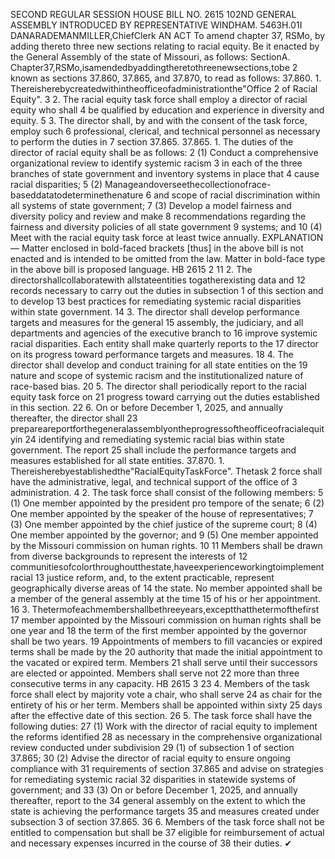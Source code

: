 SECOND REGULAR SESSION
HOUSE BILL NO. 2615
102ND GENERAL ASSEMBLY
INTRODUCED BY REPRESENTATIVE WINDHAM.
5463H.01I DANARADEMANMILLER,ChiefClerk
AN ACT
To amend chapter 37, RSMo, by adding thereto three new sections relating to racial equity.
Be it enacted by the General Assembly of the state of Missouri, as follows:
SectionA. Chapter37,RSMo,isamendedbyaddingtheretothreenewsections,tobe
2 known as sections 37.860, 37.865, and 37.870, to read as follows:
37.860. 1. Thereisherebycreatedwithintheofficeofadministrationthe"Office
2 of Racial Equity".
3 2. The racial equity task force shall employ a director of racial equity who shall
4 be qualified by education and experience in diversity and equity.
5 3. The director shall, by and with the consent of the task force, employ such
6 professional, clerical, and technical personnel as necessary to perform the duties in
7 section 37.865.
37.865. 1. The duties of the director of racial equity shall be as follows:
2 (1) Conduct a comprehensive organizational review to identify systemic racism
3 in each of the three branches of state government and inventory systems in place that
4 cause racial disparities;
5 (2) Manageandoverseethecollectionofrace-baseddatatodeterminethenature
6 and scope of racial discrimination within all systems of state government;
7 (3) Develop a model fairness and diversity policy and review and make
8 recommendations regarding the fairness and diversity policies of all state government
9 systems; and
10 (4) Meet with the racial equity task force at least twice annually.
EXPLANATION — Matter enclosed in bold-faced brackets [thus] in the above bill is not enacted and is
intended to be omitted from the law. Matter in bold-face type in the above bill is proposed language.
HB 2615 2
11 2. The directorshallcollaboratewith allstateentities togatherexisting data and
12 records necessary to carry out the duties in subsection 1 of this section and to develop
13 best practices for remediating systemic racial disparities within state government.
14 3. The director shall develop performance targets and measures for the general
15 assembly, the judiciary, and all departments and agencies of the executive branch to
16 improve systemic racial disparities. Each entity shall make quarterly reports to the
17 director on its progress toward performance targets and measures.
18 4. The director shall develop and conduct training for all state entities on the
19 nature and scope of systemic racism and the institutionalized nature of race-based bias.
20 5. The director shall periodically report to the racial equity task force on
21 progress toward carrying out the duties established in this section.
22 6. On or before December 1, 2025, and annually thereafter, the director shall
23 prepareareportforthegeneralassemblyontheprogressoftheofficeofracialequityin
24 identifying and remediating systemic racial bias within state government. The report
25 shall include the performance targets and measures established for all state entities.
37.870. 1. Thereisherebyestablishedthe"RacialEquityTaskForce". Thetask
2 force shall have the administrative, legal, and technical support of the office of
3 administration.
4 2. The task force shall consist of the following members:
5 (1) One member appointed by the president pro tempore of the senate;
6 (2) One member appointed by the speaker of the house of representatives;
7 (3) One member appointed by the chief justice of the supreme court;
8 (4) One member appointed by the governor; and
9 (5) One member appointed by the Missouri commission on human rights.
10
11 Members shall be drawn from diverse backgrounds to represent the interests of
12 communitiesofcolorthroughoutthestate,haveexperienceworkingtoimplementracial
13 justice reform, and, to the extent practicable, represent geographically diverse areas of
14 the state. No member appointed shall be a member of the general assembly at the time
15 of his or her appointment.
16 3. Thetermofeachmembershallbethreeyears,exceptthatthetermofthefirst
17 member appointed by the Missouri commission on human rights shall be one year and
18 the term of the first member appointed by the governor shall be two years.
19 Appointments of members to fill vacancies or expired terms shall be made by the
20 authority that made the initial appointment to the vacated or expired term. Members
21 shall serve until their successors are elected or appointed. Members shall serve not
22 more than three consecutive terms in any capacity.
HB 2615 3
23 4. Members of the task force shall elect by majority vote a chair, who shall serve
24 as chair for the entirety of his or her term. Members shall be appointed within sixty
25 days after the effective date of this section.
26 5. The task force shall have the following duties:
27 (1) Work with the director of racial equity to implement the reforms identified
28 as necessary in the comprehensive organizational review conducted under subdivision
29 (1) of subsection 1 of section 37.865;
30 (2) Advise the director of racial equity to ensure ongoing compliance with
31 requirements of section 37.865 and advise on strategies for remediating systemic racial
32 disparities in statewide systems of government; and
33 (3) On or before December 1, 2025, and annually thereafter, report to the
34 general assembly on the extent to which the state is achieving the performance targets
35 and measures created under subsection 3 of section 37.865.
36 6. Members of the task force shall not be entitled to compensation but shall be
37 eligible for reimbursement of actual and necessary expenses incurred in the course of
38 their duties.
✔